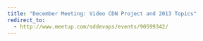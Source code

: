 ```yaml
---
title: "December Meeting: Video CDN Project and 2013 Topics"
redirect_to:
  - http://www.meetup.com/sddevops/events/90599342/
---
```

